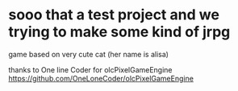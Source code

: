 # sooo that a test project and we trying to make some kind of jrpg
game based on very cute cat (her name is alisa)

thanks to One line Coder for olcPixelGameEngine https://github.com/OneLoneCoder/olcPixelGameEngine
